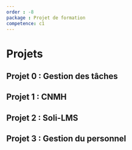 ```yaml
---
order : -8
package : Projet de formation
competence: c1
---
```


# Projets

## Projet 0 : Gestion des tâches

## Projet 1 : CNMH

## Projet 2 : Soli-LMS

## Projet 3 : Gestion du personnel

